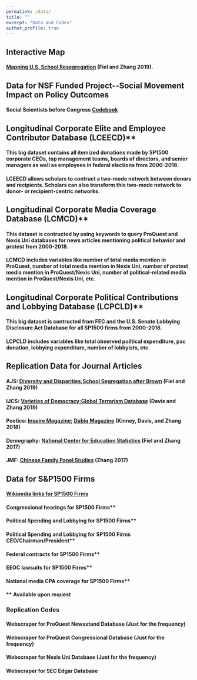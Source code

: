 ```yaml
---
permalink: /data/
title: ""
excerpt: "Data and Codes"
author_profile: true
---
```

## Interactive Map
#### [Mapping U.S. School Resegregation](https://yongjunzhang.shinyapps.io/schsegapp/) (Fiel and Zhang 2019).

## Data for NSF Funded Project--Social Movement Impact on Policy Outcomes
#### Social Scientists before Congress [Codebook](https://yongjunzhang.com/files/codebook.pdf)

## Longitudinal Corporate Elite and Employee Contributor Database (LCEECD)**
#### This big dataset contains all itemized donations made by SP1500 corporate CEOs, top management teams, boards of directors, and senior managers as well as employees in federal elections from 2000-2018.
#### LCEECD allows scholars to contruct a two-mode network between donors and recipients. Scholars can also transform this two-mode network to donor- or recipient-centric networks.

## Longitudinal Corporate Media Coverage Database (LCMCD)**
#### This dataset is contructed by using keywords to query ProQuest and Nexis Uni databases for news articles mentioning political behavior and protest from 2000-2018. 
#### LCMCD includes variables like number of total media mention in ProQuest, number of total media mention in Nexis Uni, number of protest media mention in ProQuest/Nexis Uni, number of political-related media mention in ProQuest/Nexis Uni, etc.

## Longitudinal Corporate Political Contributions and Lobbying Database (LCPCLD)**
#### This big dataset is contructed from FEC and the U.S. Senate Lobbying Disclosure Act Database for all SP1500 firms from 2000-2018. 
#### LCPCLD includes variables like total observed political expenditure, pac donation, lobbying expenditure, number of lobbyists, etc. 

## Replication Data for Journal Articles
#### AJS: [Diversity and Disparities](https://s4.ad.brown.edu/projects/diversity/Data/data.htm);[School Segregation after Brown](https://projects.propublica.org/segregation-now/) (Fiel and Zhang 2019)

#### IJCS: [Varieties of Democracy](https://www.v-dem.net/en/);[Global Terrorism Database](https://www.start.umd.edu/gtd/) (Davis and Zhang 2019)

#### Poetics: [Inspire Magazine](https://jihadology.net/category/inspire-magazine/); [Dabiq Magazine](https://jihadology.net/category/dabiq-magazine/) (Kinney, Davis, and Zhang 2018)

#### Demography: [National Center for Education Statistics](https://nces.ed.gov/) (Fiel and Zhang 2017)

#### JMF: [Chinese Family Panel Studies](http://www.isss.pku.edu.cn/english/index.htm) (Zhang 2017)

## Data for S&P1500 Firms
#### [Wikipedia links for SP1500 Firms](https://yongjunzhang.com/files/sp1500_wikipedia.csv)
#### Congressional hearings for SP1500 Firms**
#### Political Spending and Lobbying for SP1500 Firms**
#### Political Spending and Lobbying for SP1500 Firms CEO/Chairman/President**
#### Federal contracts for SP1500 Firms**
#### EEOC lawsuits for SP1500 Firms**
#### National media CPA coverage for SP1500 Firms**
#### ** Available upon request

### Replication Codes
#### Webscraper for ProQuest Newsstand Database (Just for the frequency)
#### Webscraper for ProQuest Congressional Database (Just for the frequency)
#### Webscraper for Nexis Uni Database (Just for the frequency)
#### Webscraper for SEC Edgar Database
